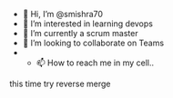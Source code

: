 - 👋 Hi, I’m @smishra70
- 👀 I’m interested in learning devops
- 🌱 I’m currently a scrum master
- 💞️ I’m looking to collaborate on Teams
- - 📫 How to reach me in my cell..

<!---
smishra70/smishra70 is a ✨ special ✨ repository because its `README.md` (this file) appears on your GitHub profile.
You can click the Preview link to take a look at your changes.
--->
this time try reverse merge
